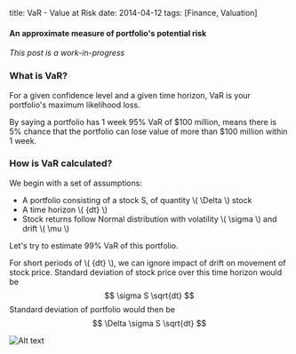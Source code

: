 title: VaR - Value at Risk
date: 2014-04-12
tags: [Finance, Valuation]

#### An approximate measure of portfolio's potential risk

*This post is a work-in-progress*

### What is VaR?
For a given confidence level and a given time horizon, VaR is your portfolio's maximum likelihood loss. 

By saying a portfolio has 1 week 95% VaR of $100 million, means there is 5% chance that the portfolio can lose value of more than $100 million within 1 week.


### How is VaR calculated?

We begin with a set of assumptions: 

 + A portfolio consisting of a stock S, of quantity \\( \Delta \\) stock
 + A time horizon \\( {dt} \\)
 + Stock returns follow Normal distribution with volatility \\( \sigma \\) and drift \\( \mu \\)

Let's try to estimate 99% VaR of this portfolio.
 
For short periods of \\( {dt} \\), we can ignore impact of drift on movement of stock price.
Standard deviation of stock price over this time horizon would be $$ \sigma S \sqrt{dt} $$
Standard deviation of portfolio would then be $$ \Delta \sigma S \sqrt{dt} $$



![Alt text](http://upload.wikimedia.org/wikipedia/commons/2/25/The_Normal_Distribution.svg)
